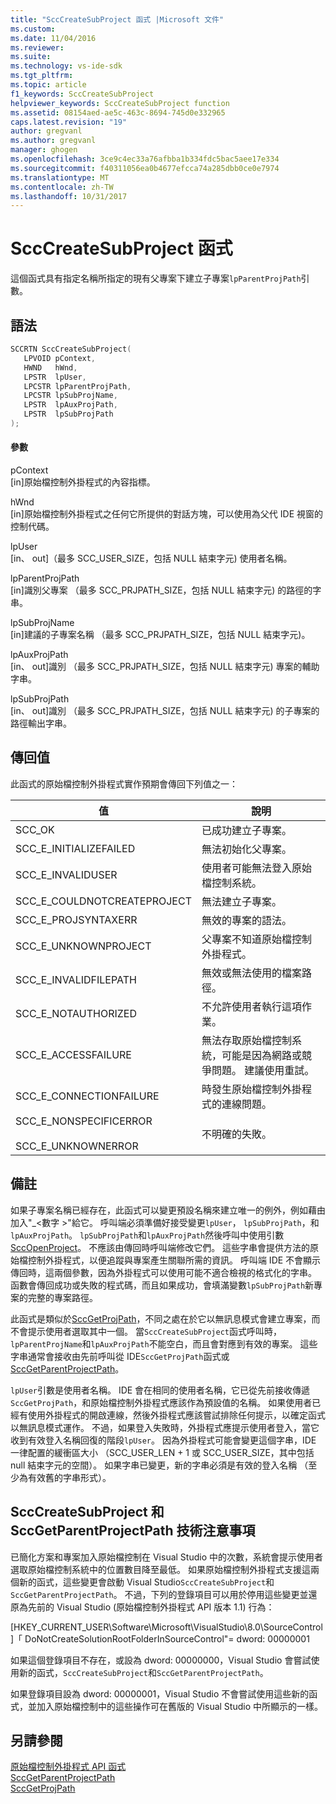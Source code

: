 ```yaml
---
title: "SccCreateSubProject 函式 |Microsoft 文件"
ms.custom: 
ms.date: 11/04/2016
ms.reviewer: 
ms.suite: 
ms.technology: vs-ide-sdk
ms.tgt_pltfrm: 
ms.topic: article
f1_keywords: SccCreateSubProject
helpviewer_keywords: SccCreateSubProject function
ms.assetid: 08154aed-ae5c-463c-8694-745d0e332965
caps.latest.revision: "19"
author: gregvanl
ms.author: gregvanl
manager: ghogen
ms.openlocfilehash: 3ce9c4ec33a76afbba1b334fdc5bac5aee17e334
ms.sourcegitcommit: f40311056ea0b4677efcca74a285dbb0ce0e7974
ms.translationtype: MT
ms.contentlocale: zh-TW
ms.lasthandoff: 10/31/2017
---
```

# <a name="scccreatesubproject-function"></a>SccCreateSubProject 函式
這個函式具有指定名稱所指定的現有父專案下建立子專案`lpParentProjPath`引數。  
  
## <a name="syntax"></a>語法  
  
```cpp  
SCCRTN SccCreateSubProject(  
   LPVOID pContext,  
   HWND   hWnd,  
   LPSTR  lpUser,  
   LPCSTR lpParentProjPath,  
   LPCSTR lpSubProjName,  
   LPSTR  lpAuxProjPath,  
   LPSTR  lpSubProjPath  
);  
```  
  
#### <a name="parameters"></a>參數  
 pContext  
 [in]原始檔控制外掛程式的內容指標。  
  
 hWnd  
 [in]原始檔控制外掛程式之任何它所提供的對話方塊，可以使用為父代 IDE 視窗的控制代碼。  
  
 lpUser  
 [in、 out]（最多 SCC_USER_SIZE，包括 NULL 結束字元) 使用者名稱。  
  
 lpParentProjPath  
 [in]識別父專案 （最多 SCC_PRJPATH_SIZE，包括 NULL 結束字元) 的路徑的字串。  
  
 lpSubProjName  
 [in]建議的子專案名稱 （最多 SCC_PRJPATH_SIZE，包括 NULL 結束字元)。  
  
 lpAuxProjPath  
 [in、 out]識別 （最多 SCC_PRJPATH_SIZE，包括 NULL 結束字元) 專案的輔助字串。  
  
 lpSubProjPath  
 [in、 out]識別 （最多 SCC_PRJPATH_SIZE，包括 NULL 結束字元) 的子專案的路徑輸出字串。  
  
## <a name="return-value"></a>傳回值  
 此函式的原始檔控制外掛程式實作預期會傳回下列值之一：  
  
|值|說明|  
|-----------|-----------------|  
|SCC_OK|已成功建立子專案。|  
|SCC_E_INITIALIZEFAILED|無法初始化父專案。|  
|SCC_E_INVALIDUSER|使用者可能無法登入原始檔控制系統。|  
|SCC_E_COULDNOTCREATEPROJECT|無法建立子專案。|  
|SCC_E_PROJSYNTAXERR|無效的專案的語法。|  
|SCC_E_UNKNOWNPROJECT|父專案不知道原始檔控制外掛程式。|  
|SCC_E_INVALIDFILEPATH|無效或無法使用的檔案路徑。|  
|SCC_E_NOTAUTHORIZED|不允許使用者執行這項作業。|  
|SCC_E_ACCESSFAILURE|無法存取原始檔控制系統，可能是因為網路或競爭問題。 建議使用重試。|  
|SCC_E_CONNECTIONFAILURE|時發生原始檔控制外掛程式的連線問題。|  
|SCC_E_NONSPECIFICERROR<br /><br /> SCC_E_UNKNOWNERROR|不明確的失敗。|  
  
## <a name="remarks"></a>備註  
 如果子專案名稱已經存在，此函式可以變更預設名稱來建立唯一的例外，例如藉由加入"_\<數字 >"給它。 呼叫端必須準備好接受變更`lpUser`， `lpSubProjPath`，和`lpAuxProjPath`。 `lpSubProjPath`和`lpAuxProjPath`然後呼叫中使用引數[SccOpenProject](../extensibility/sccopenproject-function.md)。 不應該由傳回時呼叫端修改它們。 這些字串會提供方法的原始檔控制外掛程式，以便追蹤與專案產生關聯所需的資訊。 呼叫端 IDE 不會顯示傳回時，這兩個參數，因為外掛程式可以使用可能不適合檢視的格式化的字串。 函數會傳回成功或失敗的程式碼，而且如果成功，會填滿變數`lpSubProjPath`新專案的完整的專案路徑。  
  
 此函式是類似於[SccGetProjPath](../extensibility/sccgetprojpath-function.md)，不同之處在於它以無訊息模式會建立專案，而不會提示使用者選取其中一個。 當`SccCreateSubProject`函式呼叫時，`lpParentProjName`和`lpAuxProjPath`不能空白，而且會對應到有效的專案。 這些字串通常會接收由先前呼叫從 IDE`SccGetProjPath`函式或[SccGetParentProjectPath](../extensibility/sccgetparentprojectpath-function.md)。  
  
 `lpUser`引數是使用者名稱。 IDE 會在相同的使用者名稱，它已從先前接收傳遞`SccGetProjPath`，和原始檔控制外掛程式應該作為預設值的名稱。 如果使用者已經有使用外掛程式的開啟連線，然後外掛程式應該嘗試排除任何提示，以確定函式以無訊息模式運作。 不過，如果登入失敗時，外掛程式應提示使用者登入，當它收到有效登入名稱回復的階段`lpUser`。 因為外掛程式可能會變更這個字串，IDE 一律配置的緩衝區大小 （SCC_USER_LEN + 1 或 SCC_USER_SIZE，其中包括 null 結束字元的空間）。 如果字串已變更，新的字串必須是有效的登入名稱 （至少為有效舊的字串形式）。  
  
## <a name="technical-notes-for-scccreatesubproject-and-sccgetparentprojectpath"></a>SccCreateSubProject 和 SccGetParentProjectPath 技術注意事項  
 已簡化方案和專案加入原始檔控制在 Visual Studio 中的次數，系統會提示使用者選取原始檔控制系統中的位置數目降至最低。 如果原始檔控制外掛程式支援這兩個新的函式，這些變更會啟動 Visual Studio`SccCreateSubProject`和`SccGetParentProjectPath`。 不過，下列的登錄項目可以用於停用這些變更並還原為先前的 Visual Studio (原始檔控制外掛程式 API 版本 1.1) 行為：  
  
 [HKEY_CURRENT_USER\Software\Microsoft\VisualStudio\8.0\SourceControl]「 DoNotCreateSolutionRootFolderInSourceControl"= dword: 00000001  
  
 如果這個登錄項目不存在，或設為 dword: 00000000，Visual Studio 會嘗試使用新的函式，`SccCreateSubProject`和`SccGetParentProjectPath`。  
  
 如果登錄項目設為 dword: 00000001，Visual Studio 不會嘗試使用這些新的函式，並加入原始檔控制中的這些操作可在舊版的 Visual Studio 中所顯示的一樣。  
  
## <a name="see-also"></a>另請參閱  
 [原始檔控制外掛程式 API 函式](../extensibility/source-control-plug-in-api-functions.md)   
 [SccGetParentProjectPath](../extensibility/sccgetparentprojectpath-function.md)   
 [SccGetProjPath](../extensibility/sccgetprojpath-function.md)